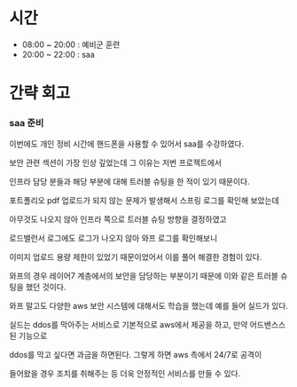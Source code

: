 # 시간

- 08:00 ~ 20:00 : 예비군 훈련
- 20:00 ~ 22:00 : saa

# 간략 회고

### saa 준비

이번에도 개인 정비 시간에 핸드폰을 사용할 수 있어서 saa를 수강하였다.

보안 관련 섹션이 가장 인상 깊었는데 그 이유는 저번 프로젝트에서

인프라 담당 분들과 해당 부분에 대해 트러블 슈팅을 한 적이 있기 때문이다.

포트폴리오 pdf 업로드가 되지 않는 문제가 발생해서 스프링 로그를 확인해 보았는데

아무것도 나오지 않아 인프라 쪽으로 트러블 슈팅 방향을 결정하였고

로드밸런서 로그에도 로그가 나오지 않아 와프 로그를 확인해보니

이미지 업로드 용량 제한이 있었기 때문이었어서 이를 풀어 해결한 경험이 있다.

와프의 경우 레이어7 계층에서의 보안을 담당하는 부분이기 때문에 이와 같은 트러블 슈팅을 했던 것이다.

와프 말고도 다양한 aws 보안 시스템에 대해서도 학습을 했는데 예를 들어 실드가 있다.

실드는 ddos를 막아주는 서비스로 기본적으로 aws에서 제공을 하고, 만약 어드밴스스된 기능으로

ddos를 막고 싶다면 과금을 하면된다. 그렇게 하면 aws 측에서 24/7로 공격이

들어왔을 경우 조치를 취해주는 등 더욱 안정적인 서비스를 만들 수 있다.